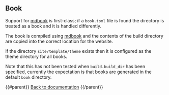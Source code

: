 ## Book

Support for [mdbook][] is first-class; if a `book.toml` file is found the directory is treated as a book and it is handled differently.

The book is compiled using [mdbook][] and the contents of the build directory are copied into the correct location for the website.

If the directory `site/template/theme` exists then it is configured as the theme directory for all books.

Note that this has not been tested when `build.build_dir` has been specified, currently the expectation is that books are generated in the default `book` directory.

{{#parent}}
[Back to documentation]({{href}})
{{/parent}}

[mdbook]: https://github.com/rust-lang/mdBook

